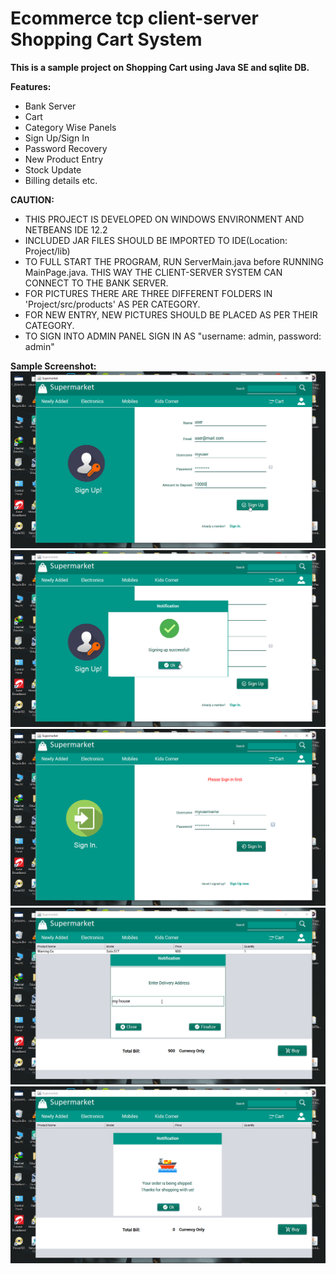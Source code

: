 # Ecommerce tcp client-server Shopping Cart System

**This is a sample project on Shopping Cart using Java SE and sqlite DB.** 

**Features:**
- Bank Server
- Cart  
-   Category Wise Panels  
-   Sign Up/Sign In   
-   Password Recovery 
-   New Product Entry   
-   Stock Update   
-   Billing details etc.

**CAUTION:**
- THIS PROJECT IS DEVELOPED ON WINDOWS ENVIRONMENT AND NETBEANS IDE 12.2 
- INCLUDED JAR FILES SHOULD BE IMPORTED TO IDE(Location: Project/lib)
- TO FULL START THE PROGRAM, RUN ServerMain.java before RUNNING MainPage.java. THIS WAY THE CLIENT-SERVER SYSTEM CAN CONNECT TO THE BANK SERVER.
- FOR PICTURES THERE ARE THREE DIFFERENT FOLDERS IN 'Project/src/products' AS PER CATEGORY. 
- FOR NEW ENTRY, NEW PICTURES SHOULD   BE PLACED AS PER THEIR CATEGORY.
- TO SIGN INTO ADMIN PANEL SIGN IN AS "username: admin, password: admin"

**Sample Screenshot:**
![Sample](shot(1).png)
![Sample](shot(2).png)
![Sample](shot(3).png)
![Sample](shot(4).png)
![Sample](shot(5).png)
